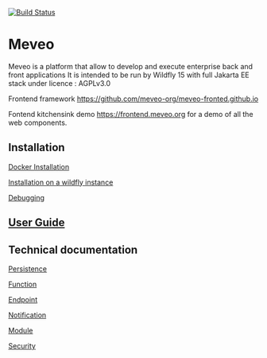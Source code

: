 [![Build Status](https://travis-ci.org/meveo-org/meveo.svg?branch=master)](https://travis-ci.org/meveo-org/meveo)

# Meveo

Meveo is a platform that allow to develop and execute enterprise back and front applications
It is intended to be run by Wildfly 15 with full Jakarta EE stack under licence : AGPLv3.0

Frontend framework  https://github.com/meveo-org/meveo-fronted.github.io

Fontend kitchensink demo https://frontend.meveo.org for a demo of all the web components.

## Installation

[Docker Installation](./docker/README.md)

[Installation on a wildfly instance](./WILDFLY_INSTALL.md)

[Debugging](https://github.com/meveo-org/meveo/blob/master/documentation/DEBUGGING.md)

## [User Guide](https://github.com/meveo-org/meveo/tree/master/documentation/userguide)

## Technical documentation

[Persistence](./meveo-api/src/main/java/org/meveo/api/persistence)

[Function](./meveo-admin/ejbs/src/main/java/org/meveo/service/script)

[Endpoint](https://github.com/meveo-org/meveo/tree/master/meveo-admin/ejbs/src/main/java/org/meveo/service/technicalservice/endpoint)

[Notification](https://github.com/meveo-org/meveo/tree/master/meveo-admin/ejbs/src/main/java/org/meveo/service/notification)

[Module](./meveo-api/src/main/java/org/meveo/api/module)

[Security](./meveo-model/src/main/java/org/meveo/security/README.md)
